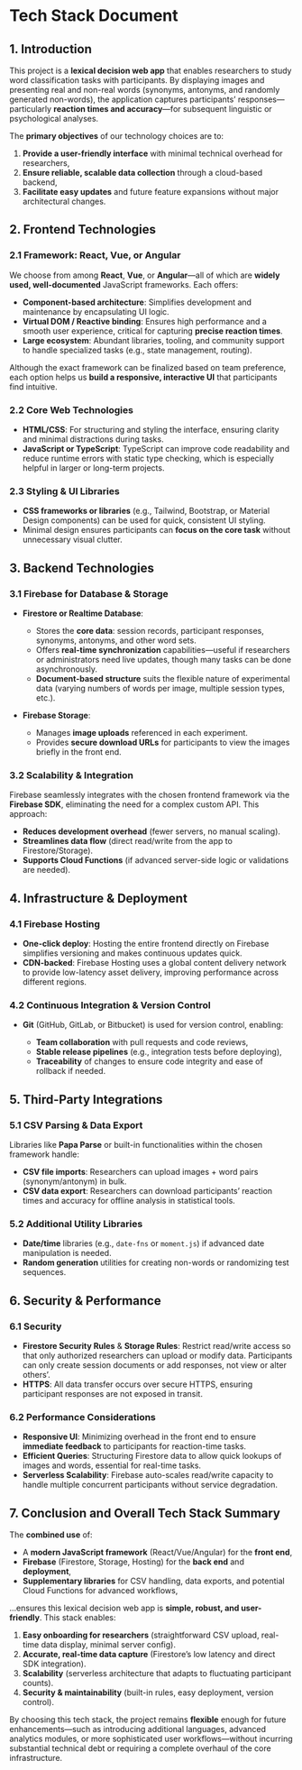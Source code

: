 # **Tech Stack Document**

## **1. Introduction**

This project is a **lexical decision web app** that enables researchers to study word classification tasks with participants. By displaying images and presenting real and non-real words (synonyms, antonyms, and randomly generated non-words), the application captures participants’ responses—particularly **reaction times and accuracy**—for subsequent linguistic or psychological analyses.

The **primary objectives** of our technology choices are to:

1.  **Provide a user-friendly interface** with minimal technical overhead for researchers,
2.  **Ensure reliable, scalable data collection** through a cloud-based backend,
3.  **Facilitate easy updates** and future feature expansions without major architectural changes.

## **2. Frontend Technologies**

### **2.1 Framework: React, Vue, or Angular**

We choose from among **React**, **Vue**, or **Angular**—all of which are **widely used, well-documented** JavaScript frameworks. Each offers:

*   **Component-based architecture**: Simplifies development and maintenance by encapsulating UI logic.
*   **Virtual DOM / Reactive binding**: Ensures high performance and a smooth user experience, critical for capturing **precise reaction times**.
*   **Large ecosystem**: Abundant libraries, tooling, and community support to handle specialized tasks (e.g., state management, routing).

Although the exact framework can be finalized based on team preference, each option helps us **build a responsive, interactive UI** that participants find intuitive.

### **2.2 Core Web Technologies**

*   **HTML/CSS**: For structuring and styling the interface, ensuring clarity and minimal distractions during tasks.
*   **JavaScript or TypeScript**: TypeScript can improve code readability and reduce runtime errors with static type checking, which is especially helpful in larger or long-term projects.

### **2.3 Styling & UI Libraries**

*   **CSS frameworks or libraries** (e.g., Tailwind, Bootstrap, or Material Design components) can be used for quick, consistent UI styling.
*   Minimal design ensures participants can **focus on the core task** without unnecessary visual clutter.

## **3. Backend Technologies**

### **3.1 Firebase for Database & Storage**

*   **Firestore or Realtime Database**:

    *   Stores the **core data**: session records, participant responses, synonyms, antonyms, and other word sets.
    *   Offers **real-time synchronization** capabilities—useful if researchers or administrators need live updates, though many tasks can be done asynchronously.
    *   **Document-based structure** suits the flexible nature of experimental data (varying numbers of words per image, multiple session types, etc.).

*   **Firebase Storage**:

    *   Manages **image uploads** referenced in each experiment.
    *   Provides **secure download URLs** for participants to view the images briefly in the front end.

### **3.2 Scalability & Integration**

Firebase seamlessly integrates with the chosen frontend framework via the **Firebase SDK**, eliminating the need for a complex custom API. This approach:

*   **Reduces development overhead** (fewer servers, no manual scaling).
*   **Streamlines data flow** (direct read/write from the app to Firestore/Storage).
*   **Supports Cloud Functions** (if advanced server-side logic or validations are needed).

## **4. Infrastructure & Deployment**

### **4.1 Firebase Hosting**

*   **One-click deploy**: Hosting the entire frontend directly on Firebase simplifies versioning and makes continuous updates quick.
*   **CDN-backed**: Firebase Hosting uses a global content delivery network to provide low-latency asset delivery, improving performance across different regions.

### **4.2 Continuous Integration & Version Control**

*   **Git** (GitHub, GitLab, or Bitbucket) is used for version control, enabling:

    *   **Team collaboration** with pull requests and code reviews,
    *   **Stable release pipelines** (e.g., integration tests before deploying),
    *   **Traceability** of changes to ensure code integrity and ease of rollback if needed.

## **5. Third-Party Integrations**

### **5.1 CSV Parsing & Data Export**

Libraries like **Papa Parse** or built-in functionalities within the chosen framework handle:

*   **CSV file imports**: Researchers can upload images + word pairs (synonym/antonym) in bulk.
*   **CSV data export**: Researchers can download participants’ reaction times and accuracy for offline analysis in statistical tools.

### **5.2 Additional Utility Libraries**

*   **Date/time** libraries (e.g., `date-fns` or `moment.js`) if advanced date manipulation is needed.
*   **Random generation** utilities for creating non-words or randomizing test sequences.

## **6. Security & Performance**

### **6.1 Security**

*   **Firestore Security Rules** & **Storage Rules**: Restrict read/write access so that only authorized researchers can upload or modify data. Participants can only create session documents or add responses, not view or alter others’.
*   **HTTPS**: All data transfer occurs over secure HTTPS, ensuring participant responses are not exposed in transit.

### **6.2 Performance Considerations**

*   **Responsive UI**: Minimizing overhead in the front end to ensure **immediate feedback** to participants for reaction-time tasks.
*   **Efficient Queries**: Structuring Firestore data to allow quick lookups of images and words, essential for real-time tasks.
*   **Serverless Scalability**: Firebase auto-scales read/write capacity to handle multiple concurrent participants without service degradation.

## **7. Conclusion and Overall Tech Stack Summary**

The **combined use** of:

*   A **modern JavaScript framework** (React/Vue/Angular) for the **front end**,
*   **Firebase** (Firestore, Storage, Hosting) for the **back end** and **deployment**,
*   **Supplementary libraries** for CSV handling, data exports, and potential Cloud Functions for advanced workflows,

…ensures this lexical decision web app is **simple, robust, and user-friendly**. This stack enables:

1.  **Easy onboarding for researchers** (straightforward CSV upload, real-time data display, minimal server config).
2.  **Accurate, real-time data capture** (Firestore’s low latency and direct SDK integration).
3.  **Scalability** (serverless architecture that adapts to fluctuating participant counts).
4.  **Security & maintainability** (built-in rules, easy deployment, version control).

By choosing this tech stack, the project remains **flexible** enough for future enhancements—such as introducing additional languages, advanced analytics modules, or more sophisticated user workflows—without incurring substantial technical debt or requiring a complete overhaul of the core infrastructure.
